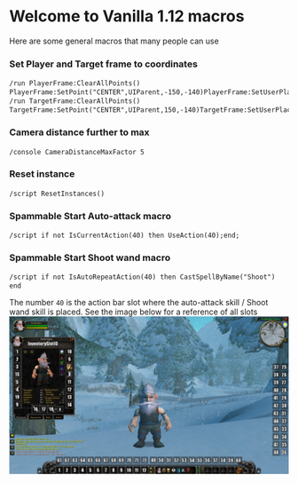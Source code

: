 # Welcome to Vanilla 1.12 macros
Here are some general macros that many people can use

### Set Player and Target frame to coordinates
```
/run PlayerFrame:ClearAllPoints() PlayerFrame:SetPoint("CENTER",UIParent,-150,-140)PlayerFrame:SetUserPlaced(true)
/run TargetFrame:ClearAllPoints() TargetFrame:SetPoint("CENTER",UIParent,150,-140)TargetFrame:SetUserPlaced(true)
```

### Camera distance further to max
```
/console CameraDistanceMaxFactor 5
```

### Reset instance
```
/script ResetInstances()
```

### Spammable Start Auto-attack macro
```
/script if not IsCurrentAction(40) then UseAction(40);end;
```
### Spammable Start Shoot wand macro
```
/script if not IsAutoRepeatAction(40) then CastSpellByName("Shoot") end
```

The number `40` is the action bar slot where the auto-attack skill / Shoot wand skill is placed. See the image below for a reference of all slots
![WoW Actionbar Slotnumbers](https://github.com/DBFBlackbull/wow-macros/raw/master/img/wow-actionsbar-slotnumbers.jpg)
